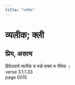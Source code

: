 ```yaml
---
title: "व्यलीक"
---
```


# व्यलीक; क्ली
## प्रिय, असत्य
प्रियेऽसत्ये व्यलीकं च वचो वाक्यं च गीर्मता ।<br />verse 3.1.1.33<br />page 0015

